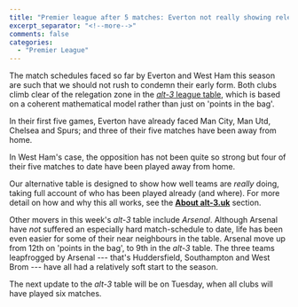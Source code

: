 ```yaml
---
title: "Premier league after 5 matches: Everton not really showing relegation form (yet!)"
excerpt_separator: "<!--more-->"
comments: false
categories: 
  - "Premier League"
---
```


The match schedules faced so far by Everton and West Ham 
this season are such that we should not rush to condemn their early
form. Both clubs climb clear of the relegation zone in the 
[*alt-3* league table](/leagues/england-premier-league), 
which is based on a coherent mathematical model rather than 
just on 'points in the bag'.

In their first five games, Everton have already faced Man City, Man Utd,
Chelsea and Spurs; and three of their five 
matches have been away from home.

In West Ham's case, the opposition has not been quite so strong but
four of their five matches to date have been played away from home.

Our alternative table is designed to show how well teams are *really*
doing, taking full account of who has been played already (and where).
For more detail on how and why this all works, see 
the [**About alt-3.uk**](/about/) section.

Other movers in this week's *alt-3* table include *Arsenal*.
Although Arsenal have *not* suffered an especially hard match-schedule
to date, life has been even easier for some of their near neighbours
in the table.  Arsenal move up from 12th on 'points in the bag', to 9th
in the *alt-3* table.  The three teams leapfrogged by Arsenal ---
that's Huddersfield, Southampton and West Brom --- have all had a
relatively soft start to the season.

The next update to the *alt-3* table will be on Tuesday, when all
clubs will have played six matches.

